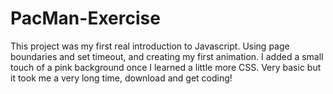 # PacMan-Exercise
This project was my first real introduction to Javascript. Using page boundaries and set timeout, and creating my first animation. I added a small touch of a pink background once I learned a little more CSS. Very basic but it took me a very long time, download and get coding! 
